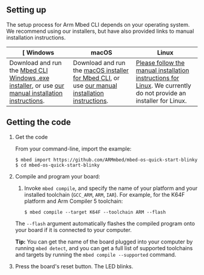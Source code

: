 ## Setting up

The setup process for Arm Mbed CLI depends on your operating system. We recommend using our installers, but have also provided links to manual installation instructions.

[ Windows | macOS | Linux |
| --- | --- | --- |
| Download and run the [Mbed CLI Windows .exe installer](https://github.com/ARMmbed/mbed-cli-windows-installer/releases/latest), or use [our manual installation instructions](). | Download and run the [macOS installer for Mbed CLI](https://github.com/ARMmbed/mbed-cli-osx-installer/releases/latest), or use [our manual installation instructions](). | [Please follow the manual installation instructions for Linux](). We currently do not provide an installer for Linux. |

<!--do they need to do any manual configs?-->

## Getting the code

1. Get the code

   From your command-line, import the example:

   ```console
   $ mbed import https://github.com/ARMmbed/mbed-os-quick-start-blinky
   $ cd mbed-os-quick-start-blinky
   ```

1. Compile and program your board:

   1. Invoke `mbed compile`, and specify the name of your platform and your installed toolchain (`GCC_ARM`, `ARM`, `IAR`). For example, for the K64F platform and Arm Compiler 5 toolchain:

       ```console
       $ mbed compile --target K64F --toolchain ARM --flash
       ```  

   The `--flash` argument automatically flashes the compiled program onto your board if it is connected to your computer.

   <span class="tips">**Tip:** You can get the name of the board plugged into your computer by running `mbed detect`, and you can get a full list of supported toolchains and targets by running the `mbed compile --supported` command.</span>

1. Press the board's reset button. The LED blinks.
